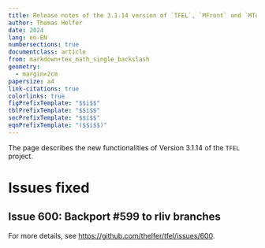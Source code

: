 ```yaml
---
title: Release notes of the 3.1.14 version of `TFEL`, `MFront` and `MTest`
author: Thomas Helfer
date: 2024
lang: en-EN
numbersections: true
documentclass: article
from: markdown+tex_math_single_backslash
geometry:
  - margin=2cm
papersize: a4
link-citations: true
colorlinks: true
figPrefixTemplate: "$$i$$"
tblPrefixTemplate: "$$i$$"
secPrefixTemplate: "$$i$$"
eqnPrefixTemplate: "($$i$$)"
---
```


The page describes the new functionalities of Version 3.1.14 of the
`TFEL` project.

# Issues fixed

## Issue 600: Backport #599 to rliv branches

For more details, see <https://github.com/thelfer/tfel/issues/600>.

